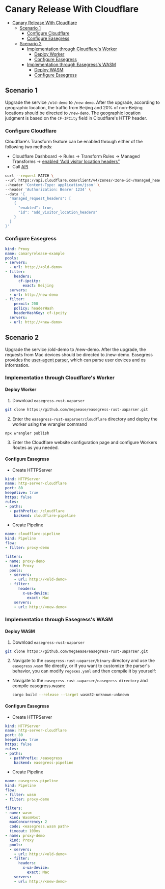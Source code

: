 # Canary Release With Cloudflare

- [Canary Release With Cloudflare](#Canary-Release-With-Cloudflare)
  - [Scenario 1](#scenario-1)
    - [Configure Cloudflare](#configure-cloudflare)
    - [Configure Easegress](#configure-easegress)
  - [Scenario 2](#scenario-2)
    - [Implementation through Cloudflare's Worker](#implementation-through-cloudflares-worker)
      - [Deploy Worker](#deploy-worker)
      - [Configure Easegress](#configure-easegress-1)
    - [Implementation through Easegress's WASM](#implementation-through-easegresss-wasm)
      - [Deploy WASM](#deploy-wasm)
      - [Configure Easegress](#configure-easegress-2)

## Scenario 1

Upgrade the service `/old-demo` to `/new-demo`. After the upgrade, according to geographic location, 
the traffic from Beijing and 20% of non-Beijing locations should be directed to `/new-demo`. 
The geographic location judgment is based on the `CF-IPCity` field in Cloudflare's HTTP header.

### Configure Cloudflare

Cloudflare's Transform feature can be enabled through either of the following two methods:

* Cloudflare Dashboard -> Rules -> Transform Rules -> Managed Transforms -> [enabled “Add visitor location headers”](https://developers.cloudflare.com/rules/transform/managed-transforms/configure/)
* Call [API](https://developers.cloudflare.com/api/operations/managed-transforms-update-status-of-managed-transforms)

```bash
curl --request PATCH \
--url https://api.cloudflare.com/client/v4/zones/<zone-id>/managed_headers \
--header 'Content-Type: application/json' \
--header 'Authorization: Bearer 1234' \
--data '{
  "managed_request_headers": [
    {
      "enabled": true,
      "id": "add_visitor_location_headers"
    }
  ]
}'
```

### Configure Easegress

```yaml
kind: Proxy
name: canaryrelease-example
pools:
- servers:
  - url: http://<old-demo>
- filter:
    headers:
      cf-ipcity:
        exact: Beijing
  servers:
  - url: http://new-demo
- filter:
    permil: 200
    policy: headerHash
    headerHashKey: cf-ipcity
  servers:
  - url: http://<new-demo>
```

## Scenario 2
Upgrade the service /old-demo to /new-demo. After the upgrade, the requests from Mac devices should be directed to /new-demo. 
Easegress provides the [user-agent parser](https://github.com/megaease/easegress-rust-uaparser), which can parse user devices and os information.

### Implementation through Cloudflare's Worker

#### Deploy Worker

1. Download `easegress-rust-uaparser`

```bash
git clone https://github.com/megaease/easegress-rust-uaparser.git
```

2. Enter the `easegress-rust-uaparser/cloudflare` directory and deploy the worker using the wrangler command

```bash
npx wrangler publish
```

3. Enter the Cloudflare website configuration page and configure Workers Routes as you needed.

#### Configure Easegress

* Create HTTPServer

```yaml
kind: HTTPServer
name: http-server-cloudflare
port: 80
keepAlive: true
https: false
rules:
- paths:
  - pathPrefix: /cloudflare
    backend: cloudflare-pipeline
```

* Create Pipeline

```yaml
name: cloudflare-pipeline
kind: Pipeline
flow:
- filter: proxy-demo

filters:
- name: proxy-demo
  kind: Proxy
  pools:
  - servers:
    - url: http://<old-demo>
  - filter:
      headers:
        x-ua-device:
          exact: Mac
    servers:
    - url: http://<new-demo>
```

### Implementation through Easegress's WASM

#### Deploy WASM

1. Download `easegress-rust-uaparser`

```bash
git clone https://github.com/megaease/easegress-rust-uaparser.git
```

2. Navigate to the `easegress-rust-uaparser/binary` directory and use the `easegress.wasm` file directly, 
or If you want to customize the parser's behavior, you can modify `regexes.yaml` and then compile it by yourself:

  - Navigate to the `easegress-rust-uaparser/easegress directory` and compile easegress.wasm:

     ```bash
    cargo build --release --target wasm32-unknown-unknown
    ```

#### Configure Easegress

* Create HTTPServer

```yaml
kind: HTTPServer
name: http-server-cloudflare
port: 80
keepAlive: true
https: false
rules:
- paths:
  - pathPrefix: /easegress
    backend: easegress-pipeline
```

* Create Pipeline

```yaml
name: easegress-pipeline
kind: Pipeline
flow:
- filter: wasm
- filter: proxy-demo

filters:
- name: wasm
  kind: WasmHost
  maxConcurrency: 2
  code: <easegress.wasm path>
  timeout: 100ms
- name: proxy-demo
  kind: Proxy
  pools:
  - servers:
    - url: http://<old-demo>
  - filter:
      headers:
        x-ua-device:
          exact: Mac
    servers:
    - url: http://<new-demo>
```

